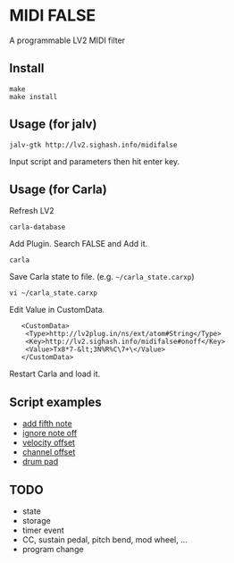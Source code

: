 # MIDI FALSE

A programmable LV2 MIDI filter

## Install

```
make
make install
```

## Usage (for jalv)

```
jalv-gtk http://lv2.sighash.info/midifalse
```

Input script and parameters then hit enter key.

## Usage (for Carla)

Refresh LV2

```
carla-database
```

Add Plugin. Search FALSE and Add it.

```
carla
```

Save Carla state to file. (e.g. `~/carla_state.carxp`)

```
vi ~/carla_state.carxp
```

Edit Value in CustomData.

```
   <CustomData>
    <Type>http://lv2plug.in/ns/ext/atom#String</Type>
    <Key>http://lv2.sighash.info/midifalse#onoff</Key>
    <Value>Tx8*7-&lt;3N%R%C\7+\</Value>
   </CustomData>
```

Restart Carla and load it.

## Script examples

* [add fifth note](./examples/fifth.rb)
* [ignore note off](./examples/ignore_noteoff.rb)
* [velocity offset](./examples/vel_offset.rb)
* [channel offset](./examples/ch_offset.rb)
* [drum pad](./examples/drum_pad.rb)

## TODO

* state
* storage
* timer event
* CC, sustain pedal, pitch bend, mod wheel, ...
* program change
